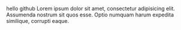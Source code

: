 hello github
Lorem ipsum dolor sit amet, consectetur adipisicing elit. Assumenda nostrum sit quos esse. Optio numquam harum expedita similique, corrupti eaque.
